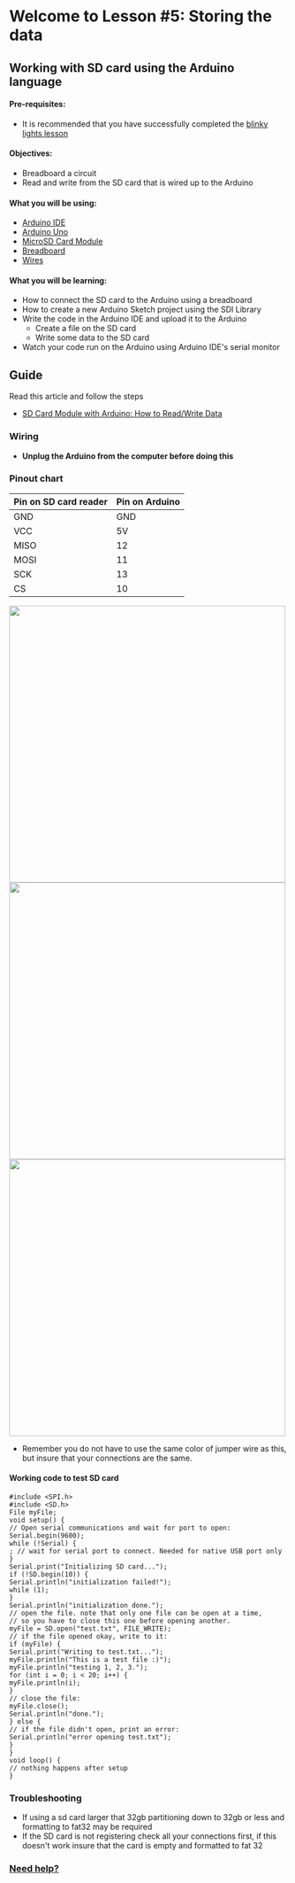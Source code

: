 # Welcome to Lesson #5: Storing the data

## Working with SD card using the Arduino language

#### Pre-requisites:
- It is recommended that you have successfully completed the [blinky lights lesson](https://github.com/StateFarm-STEM/hablogger/tree/main/c/arduino/lesson2)


#### Objectives:
- Breadboard a circuit
- Read and write from the SD card that is wired up to the Arduino 


#### What you will be using:
- [Arduino IDE](https://github.com/StateFarm-STEM/hablogger/blob/main/c/arduino/lesson6/screenshots/arduino-ide.png)
- [Arduino Uno](https://github.com/StateFarm-STEM/hablogger/blob/main/c/arduino/lesson6/screenshots/arduino-uno-r3.png)
- [MicroSD Card Module](https://github.com/StateFarm-STEM/hablogger/blob/main/c/arduino/lesson6/screenshots/bmp180.png)
- [Breadboard](https://github.com/StateFarm-STEM/hablogger/blob/main/c/arduino/lesson6/screenshots/breadboard.png)
- [Wires](https://github.com/StateFarm-STEM/hablogger/blob/main/c/arduino/lesson3/screenshots/1956-02.jpg)

#### What you will be learning:
- How to connect the SD card to the Arduino using a breadboard
- How to create a new Arduino Sketch project using the SDI Library
- Write the code in the Arduino IDE and upload it to the Arduino
  - Create a file on the SD card
  - Write some data to the SD card
- Watch your code run on the Arduino using Arduino IDE's serial monitor

## Guide
Read this article  and follow the steps
- [SD Card Module with Arduino: How to Read/Write Data](https://create.arduino.cc/projecthub/electropeak/sd-card-module-with-arduino-how-to-read-write-data-37f390)
### Wiring
- **Unplug the Arduino from the computer before doing this**

### Pinout chart
Pin on SD card reader | Pin on Arduino  
------ | ------
GND   | GND  
VCC   | 5V  
MISO   | 12  
MOSI   | 11  
SCK   | 13  
CS   | 10  


<img src=https://github.com/StateFarm-STEM/hablogger/blob/main/c/arduino/lesson5/screenshots/SDCardSIDE.jpg width="500" >
<img src=https://github.com/StateFarm-STEM/hablogger/blob/main/c/arduino/lesson5/screenshots/ArduinoSdcard1.jpg width="500" >
<img src=https://github.com/StateFarm-STEM/hablogger/blob/main/c/arduino/lesson5/screenshots/ArduinoSDcard2.jpg width="500" >

- Remember you do not have to use the same color of jumper wire as this, but insure that your connections are the same. 

#### Working code to test SD card
```
#include <SPI.h>
#include <SD.h>
File myFile;
void setup() {
// Open serial communications and wait for port to open:
Serial.begin(9600);
while (!Serial) {
; // wait for serial port to connect. Needed for native USB port only
}
Serial.print("Initializing SD card...");
if (!SD.begin(10)) {
Serial.println("initialization failed!");
while (1);
}
Serial.println("initialization done.");
// open the file. note that only one file can be open at a time,
// so you have to close this one before opening another.
myFile = SD.open("test.txt", FILE_WRITE);
// if the file opened okay, write to it:
if (myFile) {
Serial.print("Writing to test.txt...");
myFile.println("This is a test file :)");
myFile.println("testing 1, 2, 3.");
for (int i = 0; i < 20; i++) {
myFile.println(i);
}
// close the file:
myFile.close();
Serial.println("done.");
} else {
// if the file didn't open, print an error:
Serial.println("error opening test.txt");
}
}
void loop() {
// nothing happens after setup
}

```


### Troubleshooting
- If using a sd card larger that 32gb partitioning down to 32gb or less and formatting to fat32 may be required
- If the SD card is not registering check all your connections first, if this doesn't work insure that the card is empty and formatted to fat 32
### [Need help?](https://github.com/StateFarm-STEM/pyinthesky#need-some-help)


